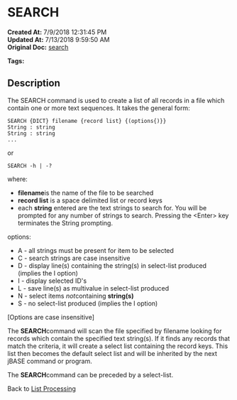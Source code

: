 # SEARCH

**Created At:** 7/9/2018 12:31:45 PM  
**Updated At:** 7/13/2018 9:59:50 AM  
**Original Doc:** [search](https://docs.jbase.com/47026-lists/search)  

**Tags:**
<badge text='records' vertical='middle' />
<badge text='lists' vertical='middle' />

## Description 

The SEARCH command is used to create a list of all records in a file which contain one or more text sequences. It takes the general form:

```
SEARCH {DICT} filename {record list} {(options{)}}
String : string
String : string
...
```

or

```
SEARCH -h | -? 
```

where:

- **filename**is the name of the file to be searched
- **record list** is a space delimited list or record keys
- each **string** entered are the text strings to search for. You will be prompted for any number of strings to search. Pressing the &lt;Enter&gt; key terminates the String prompting.


options:

- A - all strings must be present for item to be selected
- C - search strings are case insensitive
- D - display line(s) containing the string(s) in select-list produced (implies the I option)
- I - display selected ID's
- L - save line(s) as multivalue in select-list produced
- N - select items *not*containing **string(s)**
- S - no select-list produced (implies the I option)


[Options are case insensitive]

The **SEARCH**command will scan the file specified by filename looking for records which contain the specified text string(s). If it finds any records that match the criteria, it will create a select list containing the record keys. This list then becomes the default select list and will be inherited by the next jBASE command or program.

The **SEARCH**command can be preceded by a select-list.

Back to [List Processing](./../list-processing)
